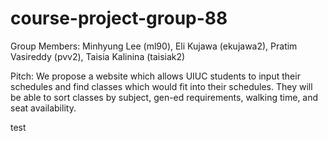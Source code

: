 # course-project-group-88

Group Members: Minhyung Lee (ml90), Eli Kujawa (ekujawa2), Pratim Vasireddy (pvv2), Taisia Kalinina (taisiak2)

Pitch: We propose a website which allows UIUC students to input their schedules and find classes which would fit into their schedules. They will be able to sort classes by subject, gen-ed requirements, walking time, and seat availability. 


test